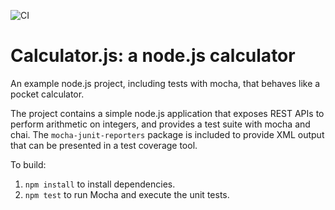 ![CI](https://github.com/martinwoodward/calculator/workflows/CI/badge.svg?branch=main)

# Calculator.js: a node.js calculator

An example node.js project, including tests with mocha, that behaves like
a pocket calculator.

The project contains a simple node.js application that exposes REST APIs
to perform arithmetic on integers, and provides a test suite with mocha
and chai.  The `mocha-junit-reporters` package is included to provide XML
output that can be presented in a test coverage tool.

To build:

1. `npm install` to install dependencies. 
2. `npm test` to run Mocha and execute the unit tests.

